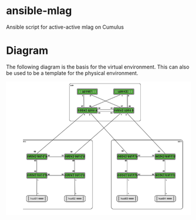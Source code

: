 # ansible-mlag
Ansible script for active-active mlag on Cumulus

# Diagram
The following diagram is the basis for the virtual environment. This can also be used to be a template for the physical environment.

![diagram](diagrams/naturalis.png)  
